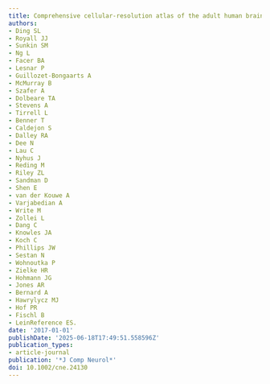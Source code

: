 ```yaml
---
title: Comprehensive cellular-resolution atlas of the adult human brain
authors:
- Ding SL
- Royall JJ
- Sunkin SM
- Ng L
- Facer BA
- Lesnar P
- Guillozet-Bongaarts A
- McMurray B
- Szafer A
- Dolbeare TA
- Stevens A
- Tirrell L
- Benner T
- Caldejon S
- Dalley RA
- Dee N
- Lau C
- Nyhus J
- Reding M
- Riley ZL
- Sandman D
- Shen E
- van der Kouwe A
- Varjabedian A
- Write M
- Zollei L
- Dang C
- Knowles JA
- Koch C
- Phillips JW
- Sestan N
- Wohnoutka P
- Zielke HR
- Hohmann JG
- Jones AR
- Bernard A
- Hawrylycz MJ
- Hof PR
- Fischl B
- LeinReference ES.
date: '2017-01-01'
publishDate: '2025-06-18T17:49:51.558596Z'
publication_types:
- article-journal
publication: '*J Comp Neurol*'
doi: 10.1002/cne.24130
---
```

